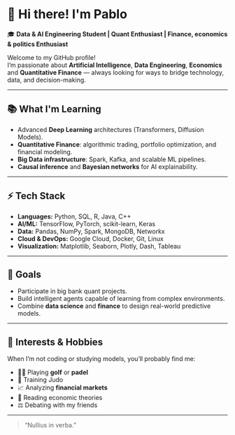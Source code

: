 # 👋 Hi there! I'm Pablo  

🎓 **Data & AI Engineering Student | Quant Enthusiast | Finance, economics & politics Enthusiast**

Welcome to my GitHub profile!  
I’m passionate about **Artificial Intelligence**, **Data Engineering**, **Economics** and **Quantitative Finance** — always looking for ways to bridge technology, data, and decision-making.

---

## 📚 What I'm Learning
- Advanced **Deep Learning** architectures (Transformers, Diffusion Models).  
- **Quantitative Finance**: algorithmic trading, portfolio optimization, and financial modeling.  
- **Big Data infrastructure**: Spark, Kafka, and scalable ML pipelines.  
- **Causal inference** and **Bayesian networks** for AI explainability.  

---

## ⚡ Tech Stack
- **Languages:** Python, SQL, R, Java, C++
- **AI/ML:** TensorFlow, PyTorch, scikit-learn, Keras  
- **Data:** Pandas, NumPy, Spark, MongoDB, Networkx
- **Cloud & DevOps:** Google Cloud, Docker, Git, Linux  
- **Visualization:** Matplotlib, Seaborn, Plotly, Dash, Tableau  

---

## 🎯 Goals
- Participate in big bank quant projects.  
- Build intelligent agents capable of learning from complex environments.  
- Combine **data science** and **finance** to design real-world predictive models.  

---

## 🧠 Interests & Hobbies
When I’m not coding or studying models, you’ll probably find me:
- 🏌️‍♂️ Playing **golf** or **padel**
- 🥋 Training Judo  
- 📈 Analyzing **financial markets**  
- 📖 Reading economic theories 
- ⚖️ Debating with my friends 

---


> “Nullius in verba.”

